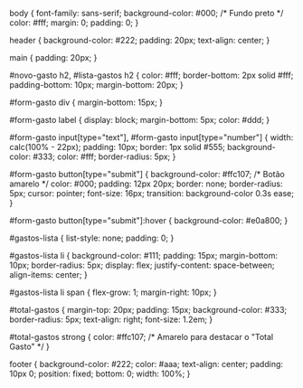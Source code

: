 body {
    font-family: sans-serif;
    background-color: #000; /* Fundo preto */
    color: #fff;
    margin: 0;
    padding: 0;
}

header {
    background-color: #222;
    padding: 20px;
    text-align: center;
}

main {
    padding: 20px;
}

#novo-gasto h2,
#lista-gastos h2 {
    color: #fff;
    border-bottom: 2px solid #fff;
    padding-bottom: 10px;
    margin-bottom: 20px;
}

#form-gasto div {
    margin-bottom: 15px;
}

#form-gasto label {
    display: block;
    margin-bottom: 5px;
    color: #ddd;
}

#form-gasto input[type="text"],
#form-gasto input[type="number"] {
    width: calc(100% - 22px);
    padding: 10px;
    border: 1px solid #555;
    background-color: #333;
    color: #fff;
    border-radius: 5px;
}

#form-gasto button[type="submit"] {
    background-color: #ffc107; /* Botão amarelo */
    color: #000;
    padding: 12px 20px;
    border: none;
    border-radius: 5px;
    cursor: pointer;
    font-size: 16px;
    transition: background-color 0.3s ease;
}

#form-gasto button[type="submit"]:hover {
    background-color: #e0a800;
}

#gastos-lista {
    list-style: none;
    padding: 0;
}

#gastos-lista li {
    background-color: #111;
    padding: 15px;
    margin-bottom: 10px;
    border-radius: 5px;
    display: flex;
    justify-content: space-between;
    align-items: center;
}

#gastos-lista li span {
    flex-grow: 1;
    margin-right: 10px;
}

#total-gastos {
    margin-top: 20px;
    padding: 15px;
    background-color: #333;
    border-radius: 5px;
    text-align: right;
    font-size: 1.2em;
}

#total-gastos strong {
    color: #ffc107; /* Amarelo para destacar o "Total Gasto" */
}

footer {
    background-color: #222;
    color: #aaa;
    text-align: center;
    padding: 10px 0;
    position: fixed;
    bottom: 0;
    width: 100%;
}
